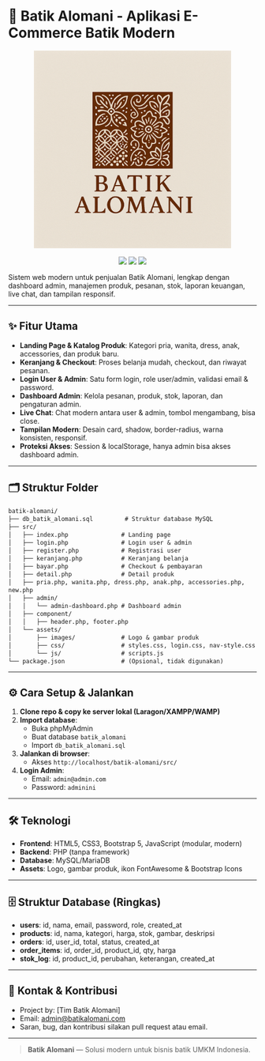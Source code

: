 # 🦚 Batik Alomani - Aplikasi E-Commerce Batik Modern

<p align="center">
  <img src="batik-alomani/src/assets/images/logo.png" alt="Batik_Alomani_Screenshot" width="400"/>
</p>

<p align="center">
  <a href="#fitur-utama"><img src="https://img.shields.io/badge/Fitur-Utama-blue?style=flat-square"/></a>
  <a href="#cara-menjalankan"><img src="https://img.shields.io/badge/Instalasi-Mudah-brightgreen?style=flat-square"/></a>
  <a href="#teknologi"><img src="https://img.shields.io/badge/Build-HTML%20%7C%20CSS%20%7C%20JS%20%7C%20Bootstrap-orange?style=flat-square"/></a>
</p>

Sistem web modern untuk penjualan Batik Alomani, lengkap dengan dashboard admin, manajemen produk, pesanan, stok, laporan keuangan, live chat, dan tampilan responsif.

---

## ✨ Fitur Utama
- **Landing Page & Katalog Produk**: Kategori pria, wanita, dress, anak, accessories, dan produk baru.
- **Keranjang & Checkout**: Proses belanja mudah, checkout, dan riwayat pesanan.
- **Login User & Admin**: Satu form login, role user/admin, validasi email & password.
- **Dashboard Admin**: Kelola pesanan, produk, stok, laporan, dan pengaturan admin.
- **Live Chat**: Chat modern antara user & admin, tombol mengambang, bisa close.
- **Tampilan Modern**: Desain card, shadow, border-radius, warna konsisten, responsif.
- **Proteksi Akses**: Session & localStorage, hanya admin bisa akses dashboard admin.

---

## 🗂️ Struktur Folder
```
batik-alomani/
├── db_batik_alomani.sql         # Struktur database MySQL
├── src/
│   ├── index.php               # Landing page
│   ├── login.php               # Login user & admin
│   ├── register.php            # Registrasi user
│   ├── keranjang.php           # Keranjang belanja
│   ├── bayar.php               # Checkout & pembayaran
│   ├── detail.php              # Detail produk
│   ├── pria.php, wanita.php, dress.php, anak.php, accessories.php, new.php
│   ├── admin/
│   │   └── admin-dashboard.php # Dashboard admin
│   ├── component/
│   │   ├── header.php, footer.php
│   └── assets/
│       ├── images/             # Logo & gambar produk
│       ├── css/                # styles.css, login.css, nav-style.css
│       └── js/                 # scripts.js
└── package.json                # (Opsional, tidak digunakan)
```

---

## ⚙️ Cara Setup & Jalankan
1. **Clone repo & copy ke server lokal (Laragon/XAMPP/WAMP)**
2. **Import database**: 
   - Buka phpMyAdmin
   - Buat database `batik_alomani`
   - Import `db_batik_alomani.sql`
3. **Jalankan di browser**: 
   - Akses `http://localhost/batik-alomani/src/`
4. **Login Admin**:  
   - Email: `admin@admin.com`  
   - Password: `adminini`

---

## 🛠️ Teknologi
- **Frontend**: HTML5, CSS3, Bootstrap 5, JavaScript (modular, modern)
- **Backend**: PHP (tanpa framework)
- **Database**: MySQL/MariaDB
- **Assets**: Logo, gambar produk, ikon FontAwesome & Bootstrap Icons

---

## 🗄️ Struktur Database (Ringkas)
- **users**: id, nama, email, password, role, created_at
- **products**: id, nama, kategori, harga, stok, gambar, deskripsi
- **orders**: id, user_id, total, status, created_at
- **order_items**: id, order_id, product_id, qty, harga
- **stok_log**: id, product_id, perubahan, keterangan, created_at

---

## 👤 Kontak & Kontribusi
- Project by: [Tim Batik Alomani]
- Email: admin@batikalomani.com
- Saran, bug, dan kontribusi silakan pull request atau email.

---

> **Batik Alomani** — Solusi modern untuk bisnis batik UMKM Indonesia. 
